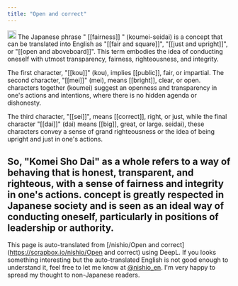 ```yaml
---
title: "Open and correct"
---
```


<img src='https://scrapbox.io/api/pages/nishio-en/GPT/icon' alt='GPT.icon' height="19.5"/> The Japanese phrase " [[fairness]] " (koumei-seidai) is a concept that can be translated into English as "[[fair and square]]", "[[just and upright]]", or "[[open and aboveboard]]". This term embodies the idea of conducting oneself with utmost transparency, fairness, righteousness, and integrity.

The first character, "[[kou]]" (kou), implies [[public]], fair, or impartial. The second character, "[[mei]]" (mei), means [[bright]], clear, or open. characters together (koumei) suggest an openness and transparency in one's actions and intentions, where there is no hidden agenda or dishonesty.

The third character, "[[sei]]", means [[correct]], right, or just, while the final character "[[dai]]" (dai) means [[big]], great, or large. seidai), these characters convey a sense of grand righteousness or the idea of being upright and just in one's actions.

So, "Komei Sho Dai" as a whole refers to a way of behaving that is honest, transparent, and righteous, with a sense of fairness and integrity in one's actions. concept is greatly respected in Japanese society and is seen as an ideal way of conducting oneself, particularly in positions of leadership or authority.
---
This page is auto-translated from [/nishio/Open and correct](https://scrapbox.io/nishio/Open and correct) using DeepL. If you looks something interesting but the auto-translated English is not good enough to understand it, feel free to let me know at [@nishio_en](https://twitter.com/nishio_en). I'm very happy to spread my thought to non-Japanese readers.